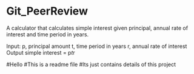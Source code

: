 # Git_PeerReview

A calculator that calculates simple interest given principal, annual rate of interest and time period in years.

Input:
   p, principal amount
   t, time period in years
   r, annual rate of interest
Output
   simple interest = p*t*r

#Hello
#This is a readme file
#Its just contains details of this project
